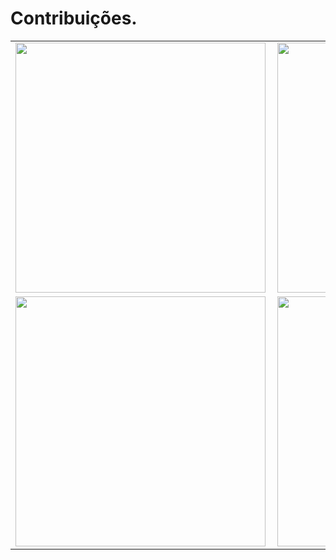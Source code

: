 # Contribuições.
<center>
<table>
  <tr>
      <td><img width="400px" align="left" src="https://github-readme-stats.vercel.app/api/top-langs/?username=juliherms&hide=html&layout=compact&theme=cobalt" /></td>
      <td><img width="400px" align="left" src="https://github-readme-stats.vercel.app/api?username=juliherms&theme=cobalt" /></td>
  </tr>  
    <tr>
      <td><img width="400px" align="left" src="https://github-readme-stats.vercel.app/api/pin/?username=juliherms&repo=WebApiNetCore3&theme=cobalt" /></td>
      <td><img width="400px" align="left" src="https://github-readme-stats.vercel.app/api/pin/?username=juliherms&repo=e-cinema-microservices&theme=cobalt" /></td>
  </tr>  
</table>
</center>
